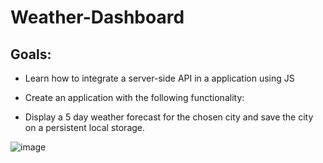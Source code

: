 # Weather-Dashboard
## Goals:
* Learn how to integrate a server-side API in a application using JS

* Create an application with the following functionality:
* Display a 5 day weather forecast for the chosen city and save the city on a persistent local storage.

![image](https://user-images.githubusercontent.com/79550591/115990984-0944db00-a57b-11eb-832d-a04a615b59ed.png)
